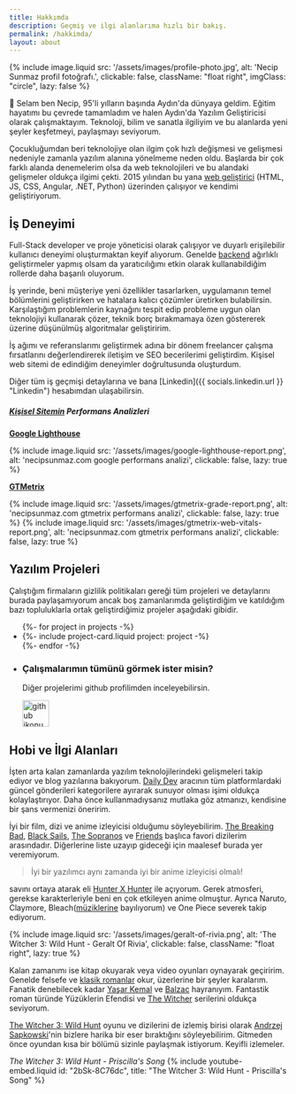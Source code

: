 ```yaml
---
title: Hakkımda
description: Geçmiş ve ilgi alanlarıma hızlı bir bakış.
permalink: /hakkimda/
layout: about
---
```



{% include image.liquid src: '/assets/images/profile-photo.jpg', alt: 'Necip Sunmaz profil fotoğrafı.', clickable: false, className: "float right", imgClass: "circle", lazy: false %}

👋 Selam ben Necip, 95'li yılların başında Aydın'da dünyaya geldim. Eğitim hayatımı bu çevrede tamamladım ve halen Aydın'da Yazılım Geliştiricisi olarak çalışmaktayım. Teknoloji, bilim ve sanatla ilgiliyim ve bu alanlarda yeni şeyler keşfetmeyi, paylaşmayı seviyorum.

Çocukluğumdan beri teknolojiye olan ilgim çok hızlı değişmesi ve gelişmesi nedeniyle zamanla yazılım alanına yönelmeme neden oldu. Başlarda bir çok farklı alanda denemelerim olsa da web teknolojileri ve bu alandaki gelişmeler oldukça ilgimi çekti. 2015 yılından bu yana [web geliştirici](https://tr.wikipedia.org/wiki/Web_geli%C5%9Ftirici "web geliştirici") (HTML, JS, CSS, Angular, .NET, Python) üzerinden çalışıyor ve kendimi geliştiriyorum.

## İş Deneyimi

Full-Stack developer ve proje yöneticisi olarak çalışıyor ve duyarlı erişilebilir kullanıcı deneyimi oluşturmaktan keyif alıyorum. Genelde [backend](https://en.wikipedia.org/wiki/Frontend_and_backend "backend") ağırlıklı geliştirmeler yapmış olsam da yaratıcılığımı etkin olarak kullanabildiğim rollerde daha başarılı oluyorum.

İş yerinde, beni müşteriye yeni özellikler tasarlarken, uygulamanın temel bölümlerini geliştirirken ve hatalara kalıcı çözümler üretirken bulabilirsin. Karşılaştığım problemlerin kaynağını tespit edip probleme uygun olan teknolojiyi kullanarak çözer, teknik borç bırakmamaya özen göstererek üzerine düşünülmüş algoritmalar geliştiririm.

İş ağımı ve referanslarımı geliştirmek adına bir dönem freelancer çalışma fırsatlarını değerlendirerek iletişim ve SEO becerilerimi geliştirdim. Kişisel web sitemi de edindiğim deneyimler doğrultusunda oluşturdum.

Diğer tüm iş geçmişi detaylarına ve bana [Linkedin]({{ socials.linkedin.url }} "Linkedin") hesabımdan ulaşabilirsin.

##### [Kişisel Sitemin](/) Performans Analizleri

**[Google Lighthouse](https://developers.google.com/web/tools/lighthouse "Google Lighthouse")**

{% include image.liquid src: '/assets/images/google-lighthouse-report.png', alt: 'necipsunmaz.com google performans analizi', clickable: false, lazy: true %}

**[GTMetrix](https://gtmetrix.com/ "GTMetrix")**

{% include image.liquid src: '/assets/images/gtmetrix-grade-report.png', alt: 'necipsunmaz.com gtmetrix performans analizi', clickable: false, lazy: true %}
{% include image.liquid src: '/assets/images/gtmetrix-web-vitals-report.png', alt: 'necipsunmaz.com gtmetrix performans analizi', clickable: false, lazy: true %}

## Yazılım Projeleri

Çalıştığım firmaların gizlilik politikaları gereği tüm projeleri ve detaylarını burada paylaşamıyorum ancak boş zamanlarımda geliştirdiğim ve katıldığım bazı topluluklarla ortak geliştirdiğimiz projeler aşağıdaki gibidir.

<ul class="project-grid">
  {%- for project in projects -%}
    <li class="project-wrapper">
      {%- include project-card.liquid project: project -%}
    </li>
  {%- endfor -%}
  <li class="project-wrapper github-cta">
    <h3 class="github-cta-heading font-base">Çalışmalarımın tümünü görmek ister misin?</h3>
    <p class="github-cta-subheading">Diğer projelerimi github profilimden inceleyebilirsin.</p>
    <a
      aria-label="Necip Sunmaz's GitHub profile."
      href="https://github.com/necipsunmaz?tab=repositories"
      ><img height="48" width="48" src="https://cdn.jsdelivr.net/npm/simple-icons@v6/icons/github.svg"
              alt="github ikonu" loading="lazy"/></a>
  </li>
</ul>

## Hobi ve İlgi Alanları

İşten arta kalan zamanlarda yazılım teknolojilerindeki gelişmeleri takip ediyor ve blog yazılarına bakıyorum. [Daily Dev](https://daily.dev/ "Daily Dev") aracının tüm platformlardaki güncel gönderileri kategorilere ayırarak sunuyor olması işimi oldukça kolaylaştırıyor. Daha önce kullanmadıysanız mutlaka göz atmanızı, kendisine bir şans vermenizi öneririm.

İyi bir film, dizi ve anime izleyicisi olduğumu söyleyebilirim. [The Breaking Bad](https://www.imdb.com/title/tt0903747/ "The Breaking Bad"), [Black Sails](https://www.imdb.com/title/tt2375692/ "Black Sails"), [The Sopranos](https://www.imdb.com/title/tt0141842/ "The Sopranos") ve [Friends](https://www.imdb.com/title/tt0108778/ "Friends") başlıca favori dizilerim arasındadır. Diğerlerine liste uzayıp gideceği için maalesef burada yer veremiyorum.

> İyi bir yazılımcı aynı zamanda iyi bir anime izleyicisi olmalı!

savını ortaya atarak eli [Hunter X Hunter](https://tr.wikipedia.org/wiki/Hunter_X_Hunter "Hunter X Hunter") ile açıyorum. Gerek atmosferi, gerekse karakterleriyle beni en çok etkileyen anime olmuştur. Ayrıca Naruto, Claymore, Bleach([müziklerine](https://www.youtube.com/watch?v=4fRaWZji_Co "müziklerine") bayılıyorum) ve One Piece severek takip ediyorum.

{% include image.liquid src: '/assets/images/geralt-of-rivia.png', alt: 'The Witcher 3: Wild Hunt - Geralt Of Rivia', clickable: false, className: "float right", lazy: true %}

Kalan zamanımı ise kitap okuyarak veya video oyunları oynayarak geçiririm. Genelde felsefe ve [klasik romanlar](https://tr.wikipedia.org/wiki/Kategori:Klasik_romanlar "klasik romanlar") okur, üzerlerine bir şeyler karalarım. Fanatik denebilecek kadar [Yaşar Kemal](https://tr.wikipedia.org/wiki/Ya%C5%9Far_Kemal "Yaşar Kemal") ve [Balzac](https://tr.wikipedia.org/wiki/Honor%C3%A9_de_Balzac "Balzac") hayranıyım. Fantastik roman türünde Yüzüklerin Efendisi ve [The Witcher](https://tr.wikipedia.org/wiki/The_Witcher "The Witcher") serilerini oldukça seviyorum.

[The Witcher 3: Wild Hunt](https://tr.wikipedia.org/wiki/The_Witcher_3:_Wild_Hunt "The Witcher 3: Wild Hunt") oyunu ve dizilerini de izlemiş birisi olarak [Andrzej Sapkowski](https://tr.wikipedia.org/wiki/Andrzej_Sapkowski "Andrzej Sapkowski")'nin bizlere harika bir eser bıraktığını söyleyebilirim. Gitmeden önce oyundan kısa bir bölümü sizinle paylaşmak istiyorum. Keyifli izlemeler.

_The Witcher 3: Wild Hunt - Priscilla's Song_
{% include youtube-embed.liquid id: "2bSk-8C76dc", title: "The Witcher 3: Wild Hunt - Priscilla's Song" %}
